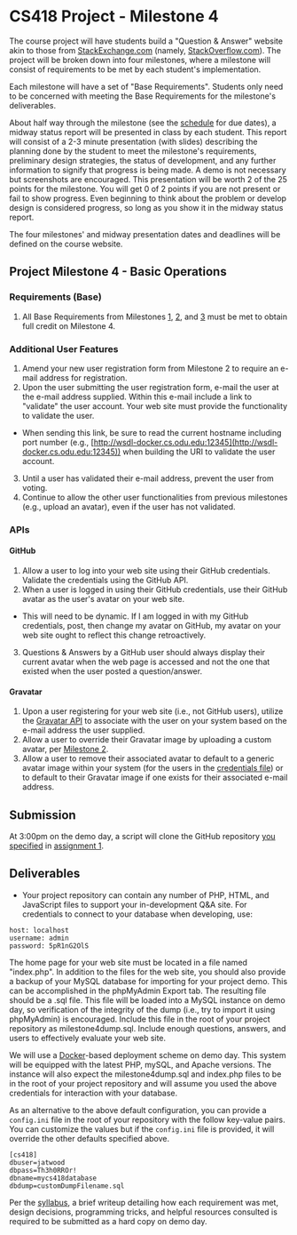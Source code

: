 # CS418 Project - Milestone 4

The course project will have students build a "Question & Answer" website akin to those from [StackExchange.com](http://StackExchange.com) (namely, [StackOverflow.com](http://StackOverflow.com)). The project will be broken down into four milestones, where a milestone will consist of requirements to be met by each student's implementation.

Each milestone will have a set of "Base Requirements". Students only need to be concerned with meeting the Base Requirements for the milestone's deliverables.

About half way through the milestone (see the [schedule](http://www.cs.odu.edu/~mkelly/semester/2015_spring/cs418/) for due dates), a midway status report will be presented in class by each student. This report will consist of a 2-3 minute presentation (with slides) describing the planning done by the student to meet the milestone's requirements, preliminary design strategies, the status of development, and any further information to signify that progress is being made. A demo is not necessary but screenshots are encouraged. This presentation will be worth 2 of the 25 points for the milestone. You will get 0 of 2 points if you are not present or fail to show progress. Even beginning to think about the problem or develop design is considered progress, so long as you show it in the midway status report.

The four milestones' and midway presentation dates and deadlines will be defined on the course website.


## Project Milestone 4 - Basic Operations

### Requirements (Base)
1. All Base Requirements from Milestones [1](https://github.com/machawk1/ODUCS418/blob/spring2015/milestone1.md), [2](https://github.com/machawk1/ODUCS418/blob/spring2015/milestone2.md), and [3](https://github.com/machawk1/ODUCS418/blob/spring2015/milestone3.md) must be met to obtain full credit on Milestone 4.

### Additional User Features
1. Amend your new user registration form from Milestone 2 to require an e-mail address for registration.
2. Upon the user submitting the user registration form, e-mail the user at the e-mail address supplied. Within this e-mail include a link to "validate" the user account. Your web site must provide the functionality to validate the user.
  * When sending this link, be sure to read the current hostname including port number (e.g., [http://wsdl-docker.cs.odu.edu:12345](http://wsdl-docker.cs.odu.edu:12345)) when building the URI to validate the user account.
3. Until a user has validated their e-mail address, prevent the user from voting.
4. Continue to allow the other user functionalities from previous milestones (e.g., upload an avatar), even if the user has not validated.

### APIs
#### GitHub
1. Allow a user to log into your web site using their GitHub credentials. Validate the credentials using the GitHub API.
2. When a user is logged in using their GitHub credentials, use their GitHub avatar as the user's avatar on your web site.
  * This will need to be dynamic. If I am logged in with my GitHub credentials, post, then change my avatar on GitHub, my avatar on your web site ought to reflect this change retroactively.
3. Questions & Answers by a GitHub user should always display their current avatar when the web page is accessed and not the one that existed when the user posted a question/answer.

#### Gravatar
1. Upon a user registering for your web site (i.e., not GitHub users), utilize the [Gravatar API](https://en.gravatar.com/site/implement/) to associate with the user on your system based on the e-mail address the user supplied.
2. Allow a user to override their Gravatar image by uploading a custom avatar, per [Milestone 2](https://github.com/machawk1/ODUCS418/blob/spring2015/milestone2.md).
3. Allow a user to remove their associated avatar to default to a generic avatar image within your system (for the users in the [credentials file](https://github.com/machawk1/ODUCS418/blob/spring2015/credentials.txt)) or to default to their Gravatar image if one exists for their associated e-mail address.

## Submission

At 3:00pm on the demo day, a script will clone the GitHub repository [you specified](https://github.com/machawk1/ODUCS418/tree/spring2015/users) in [assignment 1](http://www.cs.odu.edu/~mkelly/semester/2015_spring/cs418/assignments/assignment1.html).

## Deliverables

* Your project repository can contain any number of PHP, HTML, and JavaScript files to support your in-development Q&A site. For credentials to connect to your database when developing, use:

```
host: localhost
username: admin
password: 5pR1nG2OlS
```

The home page for your web site must be located in a file named "index.php".  In addition to the files for the web site, you should also provide a backup of your MySQL database for importing for your project demo. This can be accomplished in the phpMyAdmin Export tab. The resulting file should be a .sql file. This file will be loaded into a MySQL instance on demo day, so verification of the integrity of the dump (i.e., try to import it using phpMyAdmin) is encouraged. Include this file in the root of your project repository as milestone4dump.sql. Include enough questions, answers, and users to effectively evaluate your web site.

We will use a [Docker](https://www.docker.com/)-based deployment scheme on demo day. This system will be equipped with the latest PHP, mySQL, and Apache versions. The instance will also expect the milestone4dump.sql and index.php files to be in the root of your project repository and will assume you used the above credentials for interaction with your database.

As an alternative to the above default configuration, you can provide a `config.ini` file in the root of your repository with the follow key-value pairs. You can customize the values but if the `config.ini` file is provided, it will override the other defaults specified above.

```
[cs418]
dbuser=jatwood
dbpass=Th3h0RROr!
dbname=mycs418database
dbdump=customDumpFilename.sql
```

Per the [syllabus](http://www.cs.odu.edu/~mkelly/semester/2015_spring/cs418/syllabus.txt), a brief writeup detailing how each requirement was met, design decisions, programming tricks, and helpful resources consulted is required to be submitted as a hard copy on demo day.
